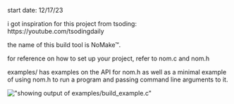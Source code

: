 start date: 12/17/23
<p> i got inspiration for this project from tsoding: https://youtube.com/tsodingdaily </p>
<p>the name of this build tool is NoMake™. 

for reference on how to set up your project, refer to nom.c and nom.h

examples/ has examples on the API for nom.h as well as a minimal example of using nom.h to run a program and passing command line arguments to it.


!["showing output of examples/build_example.c"]("./img/2024-04-20_22-23.png")

